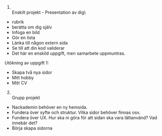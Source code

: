 1. \
Enskilt projekt - Presentation av dig\
- rubrik
- berätta om dig själv
- Infoga en bild
- Gör en lista
- Länka till någon extern sida
- Se till att din kod validerar
- Det här en enskild uppgift, men samarbete uppmuntras.

Utökning av uppgift 1:
- Skapa två nya sidor
- Mitt hobby
- Mitt CV

2. \
Grupp projekt
- Nackademin behöver en ny hemsida. 
- Fundera över syfte och struktur. Vilka sidor behöver finnas osv.
- Fundera över UX. Hur ska ni göra för att sidan ska vara lättanvänd? Vad innebär det? 
- Börja skapa sidorna